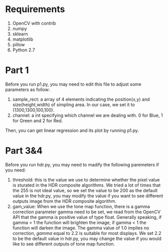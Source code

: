 # Requirements
1. OpenCV with contrib
2. numpy
3. sklearn
4. matplotlib
5. pillow
6. Python 2.7

# Part 1

Before you run p1.py, you may need to edit this file to adjust some parameters as follow:

1. sample_rect: a array of 4 elements indicating the position(x,y) and size(height,width) of simpling area. In our case, we set it to (1300,1300,100,100).
2. channel: a int specifying which channel we are dealing with. 0 for Blue, 1 for Green and 2 for Red.

Then, you can get linear regression and its plot by running p1.py.

# Part 3&4

Before you run hdr.py, you may need to madify the following paremeters if you need:

1. threshold: this is the value we use to determine whether the pixel value is sturated in the HDR composite algorithms. We tried a lot of times that the 255 is not ideal value, so we set the value to be 200 as the default value in the hdr.py, you may modify the value if you want to see different outputs image from the HDR composite algorithm.
2. gam_value: When we use the tone map function, there is a gamma correction parameter gamma need to be set, we read from the OpenCV API that the gamma is positive value of type float. Generally speaking, if gamma > 1 the function will brighten the image, if gamma < 1 the function will darken the image. The gamma value of 1.0 implies no correction, $gamma$ equal to 2.2 is suitable for most displays. We set 2.2 to be the default value in hdr.py, you may change the value if you would like to see different outputs of tone map function.
